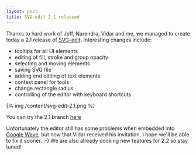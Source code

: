 ```yaml
---
layout: post
title: SVG-edit 2.1 released
---
```


Thanks to hard work of Jeff, Narendra, Vidar and me, we managed to create today a 2.1 release of [SVG-edit](http://svg-edit.googlecode.com/). Interesting changes include:

* tooltips for all UI elements
* editing of fill, stroke and group opacity
* selecting and moving elements
* saving SVG file
* adding end editing of text elements
* context panel for tools
* change rectangle radius
* controlling of the editor with keyboard shortcuts

{% img /content/svg-edit-2.1.png %}

You can try the 2.1 branch [here](http://svg-edit.googlecode.com/svn/branches/2.1/editor/svg-editor.html)

Unfortunately the editor still has some problems when embedded into [Google Wave](http://wave.google.com/), but now that Vidar received his invitation, I hope we'll be able to fix it sooner. :-) We are also already cooking new features for 2.2 so stay tuned!
